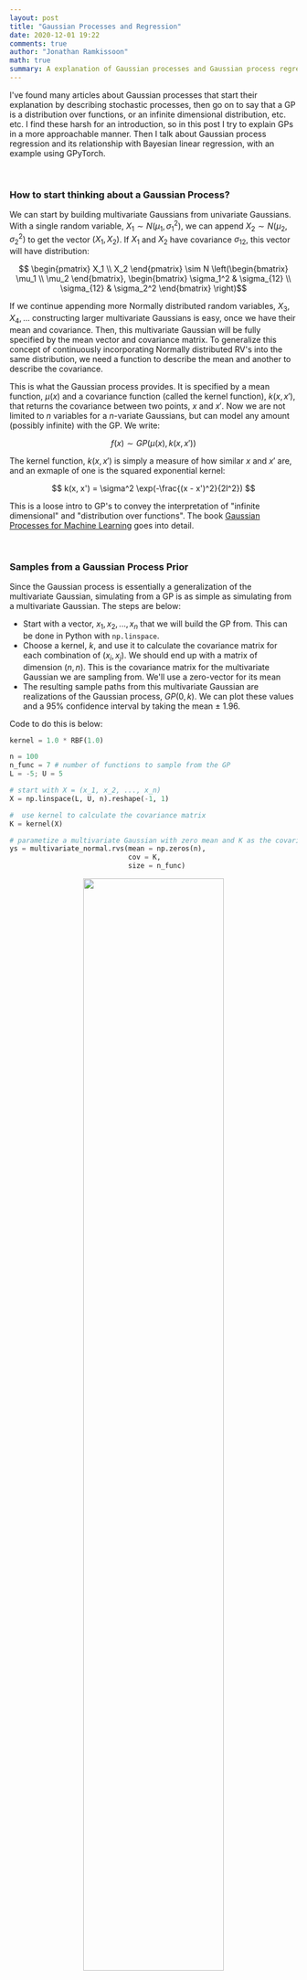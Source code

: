 ```yaml
---
layout: post
title: "Gaussian Processes and Regression"
date: 2020-12-01 19:22
comments: true
author: "Jonathan Ramkissoon"
math: true
summary: A explanation of Gaussian processes and Gaussian process regression, starting with simple intuition and building up to inference. I sample from a GP in native Python and test GPyTorch on a simple simulated example.
---
```



I've found many articles about Gaussian processes that start their explanation by describing stochastic processes, then go on to say that a GP is a distribution over functions, or an infinite dimensional distribution, etc. etc. I find these harsh for an introduction, so in this post I try to explain GPs in a more approachable manner. Then I talk about Gaussian process regression and its relationship with Bayesian linear regression, with an example using GPyTorch.

&nbsp;

### How to start thinking about a Gaussian Process?

We can start by building multivariate Gaussians from univariate Gaussians. With a single random variable, $X_1 \sim N(\mu_1, \sigma_1^2)$, we can append $X_2 \sim N(\mu_2, \sigma_2^2)$ to get the vector $(X_1, X_2)$. If $X_1$ and $X_2$ have covariance $\sigma_{12}$, this vector will have distribution: 

$$ \begin{pmatrix} X_1 \\ X_2 \end{pmatrix} \sim N \left(\begin{bmatrix} \mu_1 \\ \mu_2 \end{bmatrix}, \begin{bmatrix} \sigma_1^2 & \sigma_{12} \\ \sigma_{12} & \sigma_2^2 \end{bmatrix} \right)$$

If we continue appending more Normally distributed random variables, $X_3, X_4, ...$ constructing larger multivariate Gaussians is easy, once we have their mean and covariance. Then, this multivariate Gaussian will be fully specified by the mean vector and covariance matrix. To generalize this concept of continuously incorporating Normally distributed RV's into the same distribution, we need a function to describe the mean and another to describe the covariance.

This is what the Gaussian process provides. It is specified by a mean function, $\mu(x)$ and a covariance function (called the kernel function), $k(x, x')$, that returns the covariance between two points, $x$ and $x'$. Now we are not limited to $n$ variables for a $n$-variate Gaussians, but can model any amount (possibly infinite) with the GP. We write: 

$$ f(x) \sim GP(\mu(x), k(x, x'))$$ 

The kernel function, $k(x, x')$ is simply a measure of how similar $x$ and $x'$ are, and an exmaple of one is the squared exponential kernel:

$$ k(x, x') = \sigma^2 \exp(-\frac{(x - x')^2}{2l^2}) $$

This is a loose intro to GP's to convey the interpretation of "infinite dimensional" and "distribution over functions". The book [Gaussian Processes for Machine Learning](http://gaussianprocess.org/gpml/chapters/RW.pdf) goes into detail. 

&nbsp;

### Samples from a Gaussian Process Prior

Since the Gaussian process is essentially a generalization of the multivariate Gaussian, simulating from a GP is as simple as simulating from a multivariate Gaussian. The steps are below:

- Start with a vector, $x_1, x_2, ..., x_n$ that we will build the GP from. This can be done in Python with `np.linspace`. 
- Choose a kernel, $k$, and use it to calculate the covariance matrix for each combination of $(x_i, x_j)$. We should end up with a matrix of dimension $(n, n)$. This is the covariance matrix for the multivariate Gaussian we are sampling from. We'll use a zero-vector for its mean
- The resulting sample paths from this multivariate Gaussian are realizations of the Gaussian process, $GP(0, k)$. We can plot these values and a 95% confidence interval by taking the mean $\pm$ 1.96. 

Code to do this is below: 

```python
kernel = 1.0 * RBF(1.0)

n = 100 
n_func = 7 # number of functions to sample from the GP 
L = -5; U = 5

# start with X = (x_1, x_2, ..., x_n)
X = np.linspace(L, U, n).reshape(-1, 1)

#  use kernel to calculate the covariance matrix
K = kernel(X)

# parametize a multivariate Gaussian with zero mean and K as the covariance matrix
ys = multivariate_normal.rvs(mean = np.zeros(n), 
                             cov = K, 
                             size = n_func)
```

<div class='figure' align="center">
    <img src="/assets/gp_prior_samples.png" width="70%" height="70%">
    <div class='caption' width="70%" height="70%">
        <span class='caption-label'>Figure 1.</span> 
        <p> 7 samples from a Gaussian process prior, along with a 95% confidence interval. Each curve is the result of sampling from a multivariate Gaussian with $n=100$ variables. If we reduce $n$, the samples will look less and less smooth, until $n=2$, where the sample will just be a line. </p>
    </div>
</div>

&nbsp;

### Gaussian Process + Regression

Nothing so far is groundbreaking, or particularly useful. All we have done is explained a way of generalizing the multivariate Normal, but haven't talked about how it can be used in real life. However, you could imagine that starting with a prior over functions, we can form a posterior, $p(f \mid X, y)$ by conditioning on our data. Intiutively, doing this excludes all functions that don't "pass through" our data, $(X, y)$. 

I'll approach Gaussian process regression from a slightly different perspective in this section, building up from Bayesian linear regression. This is a cool approach I found in David MacKay's [book](http://www.inference.org.uk/mackay/itila/book.html), that I haven't seem much elsewhere.

To set the stage, we are interested in modelling a function, $f$, for which we have data, $(X, y)$. We start with a [feature map](https://xavierbourretsicotte.github.io/Kernel_feature_map.html) for the input, $R = \phi(X)$, so that $R$ an $N \times D$ matrix. Then $y = Rw$ and we can assign priors, $p(w)$, to build a posterior distribution for the weights, $p(w \mid y, X)$. This posterior is used to make future predictions and recreate $f = y + \epsilon$. 

$$ p(w \mid y_N, X_N) = \frac{p(y_N \mid X_N, w) p(w)}{p(y_N \mid X_N)} $$

However, in some cases we're only interested in making predictions, and in a Bayesian setting this boils down to 2 distributions: (1) the posterior predictive distribution in order to actually make a prediction and (2) the marginal likelihood for model comparison. 

$$ \text{Posterior predictive: } p(y_{n+1} \mid y_N, X_N) $$

$$ \text{Marginal likelihood: } p(y_{N} \mid X_N) $$

Expanding the formulations from Bayesian linear regression: 

$$ y = Rw \qquad \qquad \text{where: } w \sim N(0, \sigma_w^2) $$

And since $y$ is a linear function of $w$ (which is a Normally distributed random variable), its prior is:

$$ y \sim N(0, \sigma_w^2 RR^T) $$

Accounting for noise in our observations, $\sigma^2_{err}$ the prior on our function, $f$, is: 

$$ f \sim N(0, \sigma_w^2 RR^T + \sigma^2_{err} I) $$

This is how the Gaussian process is a prior over functions. The kernel described in that section is exacly $RR^T = \phi(X)\phi(X)^T$ in this section. Now we can start to create the posterior predictive distribution and marginal likelihood. 

Before we get to the practical stuff, a note about kernels. There are many ways to get confused when first learning about kernels. What helped me is first understanding that a kernel is just a function that accepts 2 inputs and returns how "close" the inputs are to each other. From there, you can go in any direction exploring them, some good articles are: [here](https://www.cs.toronto.edu/~duvenaud/cookbook/), [here](http://mlg.eng.cam.ac.uk/tutorials/06/es.pdf) and [here](https://statisticaloddsandends.wordpress.com/2019/06/28/common-covariance-classes-for-gaussian-processes/).

&nbsp;

#### Simulation Problem

In this section we will use a Gaussian process prior to approximate a function. We'll also assume that there is no noise in our function observations, but this is obviously a terrible assumption in modelling real world systems.

I'll use [GPyTorch](https://gpytorch.ai/) for inference. There are easier ways to use GP's in Python but GPyTorch looks promising, especially with Pytorch integration.

Here's the function we want to approximate. The points in red are the training data, and we will try to approximate the blue section using a GP. 

```python
g = np.vectorize(lambda y: math.exp(-0.4 * y)*math.sin(4*y) + math.log(abs(y) + 1) + 1)
train_x = np.linspace(0, 4, 750)
test_x = np.linspace(4.01, 6, 100)
train_x = torch.tensor(train_x)
test_x = torch.tensor(test_x)

train_y = g(train_x) 
test_y = g(test_x) 
train_y=torch.tensor(train_y)
test_y=torch.tensor(test_y)

plt.figure(figsize=(6, 4), dpi=100)
sns.lineplot(train_x, train_y, color = 'red', label = "Train set")
sns.lineplot(test_x, test_y, color = 'blue', label = "Test set")
plt.title("Observed and test data")
plt.legend()
plt.show();
```

<!-- <p align="center">
  <img src="/assets/exactGP_simulated_function.png" width="70%" height="70%">
</p> -->

<div class='figure' align="center">
    <img src="/assets/exactGP_simulated_function.png" width="70%" height="70%">
    <div class='caption' width="70%" height="70%">
        <!-- <span class='caption-label'>Figure 1.</span>  -->
        <p> Simulated function we are interested in modelling with a GP. We will take samples from the red section and see how well the GP can recreate the blue section </p>
    </div>
</div>

&nbsp;

```python
class ExactGP(gpytorch.models.ExactGP):
    def __init__(self, train_x, train_y, likelihood):
        super(ExactGP, self).__init__(train_x, train_y, likelihood)
        self.mean_module = gpytorch.means.ConstantMean() # mean
        self.covar_module = gpytorch.kernels.ScaleKernel(gpytorch.kernels.RBFKernel()) # kernel

    def forward(self, x):
        mean_x = self.mean_module(x) 
        covar_x = self.covar_module(x) 
        return gpytorch.distributions.MultivariateNormal(mean_x, covar_x)

# initialize likelihood and model
likelihood = gpytorch.likelihoods.GaussianLikelihood()
model = ExactGP(train_x, train_y, likelihood)
```

&nbsp;

<!-- <p align="center">
  <img src="/assets/squared_exp_kernel_posterior.png" width="100%" height="70%">
</p> -->

<div class='figure' align="center">
    <img src="/assets/squared_exp_kernel_posterior.png" width="70%" height="70%">
    <div class='caption' width="70%" height="70%">
        <!-- <span class='caption-label'>Figure 1.</span>  -->
        <p> Posterior distribution after fitting the data in red. The graph on the left shows the confidence interval for the test set (blue region). As we get further and further away from the observed data, the confidence band grows. The graph on the right shows samples from the posterior distrubtion. Because we condition on the data and don't add noise, we are forcing the posterior to "pass through" every single one of our observed datapoints.  </p>
    </div>
</div>


<!-- 
#### Other Kernels

There are a ton of other kernels, and it'll be interesting to see what their posterior samples look like. 

##### Marten Kernel 


<p align="center">
  <img src="/assets/marten_kernel_posterior.png" width="100%" height="70%">
</p>


<p align="center">
  <img src="/assets/periodic_kernel_posterior.png" width="100%" height="70%">
</p> -->




<!-- ### Questions

- How are the weights, $w$ integrated out when doing inference on a GP?
- Can I use GPyTorch for a text classification model with TF-IDF features?
- What does it mean to "fit a Gaussian process"? What is actually going on in the background? I don't understand how we can simulate draws from the prior.
- Imagine points on a line. If we divide the line into 5 equal points and each point is Normally distributed, this is what a multivariate gaussian would look like, however if we wanted every single one of the points on the line to be normally distributed, this is what a guassian process would look like.
- Can I make an active learner using a GP and the embeddings from a NN to learn  -->


<!-- ## A Note on Regression

Let's start by explaining different types of linear regression. In simple linear regression, we first make a linearity assumption about the data (we assume the target variable is a linear combination of the features), then we estimate model parameters based on the data. In Bayesian linear regression, we make the same linearity assumption, however we take it a step further and make an incorporate beliefs about the parameters into the model (priors), then learn the parameters from the data.
Gaussian Process Regression takes a different approach. We don't drop the linearity assumption, and the priors on the parameters. Instead we put a prior on **_all possible models_**. As we observe data, the posterior.

**What is Gaussian Process Regression?** - In Gaussian Process regression, a GP is used as a prior on $f$. This means that the posterior distribution over functions is also a GP. The posterior has to be updated every time we observe new data, because the specification of the posterior depends on observed data. Intuitively, the reason we update the GP is to eleminate all functions that do not pass through the observed data points.

### Notes

- The GP is a prior over functions. It is a prior because we specify that we want smooth functions, and we want our points to be related in a certain way, which we do with the kernel. -->
